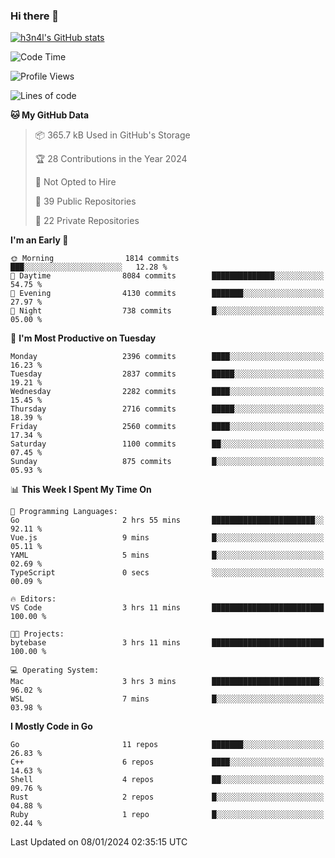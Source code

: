 ### Hi there 👋

[![h3n4l's GitHub stats](https://github-readme-stats.vercel.app/api?username=h3n4l&count_private=true&show_icons=true&theme=radical)](https://github.com/h3n4l/github-readme-stats)

<!--START_SECTION:waka-->
![Code Time](http://img.shields.io/badge/Code%20Time-1%2C827%20hrs%2036%20mins-blue)

![Profile Views](http://img.shields.io/badge/Profile%20Views-0-blue)

![Lines of code](https://img.shields.io/badge/From%20Hello%20World%20I%27ve%20Written-3.9%20million%20lines%20of%20code-blue)

**🐱 My GitHub Data** 

> 📦 365.7 kB Used in GitHub's Storage 
 > 
> 🏆 28 Contributions in the Year 2024
 > 
> 🚫 Not Opted to Hire
 > 
> 📜 39 Public Repositories 
 > 
> 🔑 22 Private Repositories 
 > 
**I'm an Early 🐤** 

```text
🌞 Morning                1814 commits        ███░░░░░░░░░░░░░░░░░░░░░░   12.28 % 
🌆 Daytime                8084 commits        ██████████████░░░░░░░░░░░   54.75 % 
🌃 Evening                4130 commits        ███████░░░░░░░░░░░░░░░░░░   27.97 % 
🌙 Night                  738 commits         █░░░░░░░░░░░░░░░░░░░░░░░░   05.00 % 
```
📅 **I'm Most Productive on Tuesday** 

```text
Monday                   2396 commits        ████░░░░░░░░░░░░░░░░░░░░░   16.23 % 
Tuesday                  2837 commits        █████░░░░░░░░░░░░░░░░░░░░   19.21 % 
Wednesday                2282 commits        ████░░░░░░░░░░░░░░░░░░░░░   15.45 % 
Thursday                 2716 commits        █████░░░░░░░░░░░░░░░░░░░░   18.39 % 
Friday                   2560 commits        ████░░░░░░░░░░░░░░░░░░░░░   17.34 % 
Saturday                 1100 commits        ██░░░░░░░░░░░░░░░░░░░░░░░   07.45 % 
Sunday                   875 commits         █░░░░░░░░░░░░░░░░░░░░░░░░   05.93 % 
```


📊 **This Week I Spent My Time On** 

```text
💬 Programming Languages: 
Go                       2 hrs 55 mins       ███████████████████████░░   92.11 % 
Vue.js                   9 mins              █░░░░░░░░░░░░░░░░░░░░░░░░   05.11 % 
YAML                     5 mins              █░░░░░░░░░░░░░░░░░░░░░░░░   02.69 % 
TypeScript               0 secs              ░░░░░░░░░░░░░░░░░░░░░░░░░   00.09 % 

🔥 Editors: 
VS Code                  3 hrs 11 mins       █████████████████████████   100.00 % 

🐱‍💻 Projects: 
bytebase                 3 hrs 11 mins       █████████████████████████   100.00 % 

💻 Operating System: 
Mac                      3 hrs 3 mins        ████████████████████████░   96.02 % 
WSL                      7 mins              █░░░░░░░░░░░░░░░░░░░░░░░░   03.98 % 
```

**I Mostly Code in Go** 

```text
Go                       11 repos            ███████░░░░░░░░░░░░░░░░░░   26.83 % 
C++                      6 repos             ████░░░░░░░░░░░░░░░░░░░░░   14.63 % 
Shell                    4 repos             ██░░░░░░░░░░░░░░░░░░░░░░░   09.76 % 
Rust                     2 repos             █░░░░░░░░░░░░░░░░░░░░░░░░   04.88 % 
Ruby                     1 repo              █░░░░░░░░░░░░░░░░░░░░░░░░   02.44 % 
```




 Last Updated on 08/01/2024 02:35:15 UTC
<!--END_SECTION:waka-->

